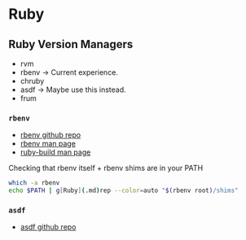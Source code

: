 # Ruby

## Ruby Version Managers
- rvm
- rbenv → Current experience.
- chruby
- asdf → Maybe use this instead.
- frum

### `rbenv`
- [rbenv github repo](https://github.com/rbenv/rbenv)
- [rbenv man page](https://rbenv.org/man/rbenv.1)
- [ruby-build man page](https://rbenv.org/man/ruby-build.1)

Checking that rbenv itself + rbenv shims are in your PATH
```bash
which -a rbenv
echo $PATH | g[Ruby](.md)rep --color=auto "$(rbenv root)/shims"
```

### `asdf`
- [asdf github repo](https://github.com/asdf-vm/asdf)




